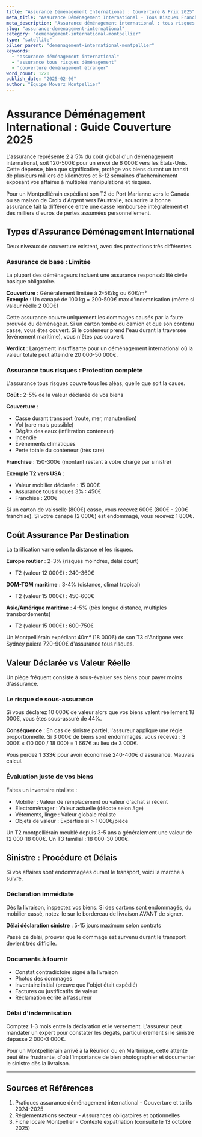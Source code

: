 ```yaml
---
title: "Assurance Déménagement International : Couverture & Prix 2025"
meta_title: "Assurance Déménagement International - Tous Risques Franchise"
meta_description: "Assurance déménagement international : tous risques 2-5% valeur, franchise 150-300€. Couverture, sinistre, conseils choix."
slug: "assurance-demenagement-international"
category: "demenagement-international-montpellier"
type: "satellite"
pilier_parent: "demenagement-international-montpellier"
keywords:
  - "assurance déménagement international"
  - "assurance tous risques déménagement"
  - "couverture déménagement étranger"
word_count: 1220
publish_date: "2025-02-06"
author: "Équipe Moverz Montpellier"
---
```


# Assurance Déménagement International : Guide Couverture 2025

L'assurance représente 2 à 5% du coût global d'un déménagement international, soit 120-500€ pour un envoi de 6 000€ vers les États-Unis. Cette dépense, bien que significative, protège vos biens durant un transit de plusieurs milliers de kilomètres et 6-12 semaines d'acheminement exposant vos affaires à multiples manipulations et risques.

Pour un Montpelliérain expédiant son T2 de Port Marianne vers le Canada ou sa maison de Croix d'Argent vers l'Australie, souscrire la bonne assurance fait la différence entre une casse remboursée intégralement et des milliers d'euros de pertes assumées personnellement.

## Types d'Assurance Déménagement International

Deux niveaux de couverture existent, avec des protections très différentes.

### Assurance de base : Limitée

La plupart des déménageurs incluent une assurance responsabilité civile basique obligatoire.

**Couverture** : Généralement limitée à 2-5€/kg ou 60€/m³  
**Exemple** : Un canapé de 100 kg = 200-500€ max d'indemnisation (même si valeur réelle 2 000€)

Cette assurance couvre uniquement les dommages causés par la faute prouvée du déménageur. Si un carton tombe du camion et que son contenu casse, vous êtes couvert. Si le conteneur prend l'eau durant la traversée (événement maritime), vous n'êtes pas couvert.

**Verdict** : Largement insuffisante pour un déménagement international où la valeur totale peut atteindre 20 000-50 000€.

### Assurance tous risques : Protection complète

L'assurance tous risques couvre tous les aléas, quelle que soit la cause.

**Coût** : 2-5% de la valeur déclarée de vos biens

**Couverture** :
- Casse durant transport (route, mer, manutention)
- Vol (rare mais possible)
- Dégâts des eaux (infiltration conteneur)
- Incendie
- Événements climatiques
- Perte totale du conteneur (très rare)

**Franchise** : 150-300€ (montant restant à votre charge par sinistre)

**Exemple T2 vers USA** :
- Valeur mobilier déclarée : 15 000€
- Assurance tous risques 3% : 450€
- Franchise : 200€

Si un carton de vaisselle (800€) casse, vous recevez 600€ (800€ - 200€ franchise). Si votre canapé (2 000€) est endommagé, vous recevez 1 800€.

## Coût Assurance Par Destination

La tarification varie selon la distance et les risques.

**Europe routier** : 2-3% (risques moindres, délai court)  
- T2 (valeur 12 000€) : 240-360€

**DOM-TOM maritime** : 3-4% (distance, climat tropical)  
- T2 (valeur 15 000€) : 450-600€

**Asie/Amérique maritime** : 4-5% (très longue distance, multiples transbordements)  
- T2 (valeur 15 000€) : 600-750€

Un Montpelliérain expédiant 40m³ (18 000€) de son T3 d'Antigone vers Sydney paiera 720-900€ d'assurance tous risques.

## Valeur Déclarée vs Valeur Réelle

Un piège fréquent consiste à sous-évaluer ses biens pour payer moins d'assurance.

### Le risque de sous-assurance

Si vous déclarez 10 000€ de valeur alors que vos biens valent réellement 18 000€, vous êtes sous-assuré de 44%.

**Conséquence** : En cas de sinistre partiel, l'assureur applique une règle proportionnelle. Si 3 000€ de biens sont endommagés, vous recevez : 3 000€ × (10 000 / 18 000) = 1 667€ au lieu de 3 000€.

Vous perdez 1 333€ pour avoir économisé 240-400€ d'assurance. Mauvais calcul.

### Évaluation juste de vos biens

Faites un inventaire réaliste :
- Mobilier : Valeur de remplacement ou valeur d'achat si récent
- Électroménager : Valeur actuelle (décote selon âge)
- Vêtements, linge : Valeur globale réaliste
- Objets de valeur : Expertise si > 1 000€/pièce

Un T2 montpelliérain meublé depuis 3-5 ans a généralement une valeur de 12 000-18 000€. Un T3 familial : 18 000-30 000€.

## Sinistre : Procédure et Délais

Si vos affaires sont endommagées durant le transport, voici la marche à suivre.

### Déclaration immédiate

Dès la livraison, inspectez vos biens. Si des cartons sont endommagés, du mobilier cassé, notez-le sur le bordereau de livraison AVANT de signer.

**Délai déclaration sinistre** : 5-15 jours maximum selon contrats

Passé ce délai, prouver que le dommage est survenu durant le transport devient très difficile.

### Documents à fournir

- Constat contradictoire signé à la livraison
- Photos des dommages
- Inventaire initial (preuve que l'objet était expédié)
- Factures ou justificatifs de valeur
- Réclamation écrite à l'assureur

### Délai d'indemnisation

Comptez 1-3 mois entre la déclaration et le versement. L'assureur peut mandater un expert pour constater les dégâts, particulièrement si le sinistre dépasse 2 000-3 000€.

Pour un Montpelliérain arrivé à la Réunion ou en Martinique, cette attente peut être frustrante, d'où l'importance de bien photographier et documenter le sinistre dès la livraison.

---

## Sources et Références

1. Pratiques assurance déménagement international - Couverture et tarifs 2024-2025
2. Réglementations secteur - Assurances obligatoires et optionnelles
3. Fiche locale Montpellier - Contexte expatriation (consulté le 13 octobre 2025)

